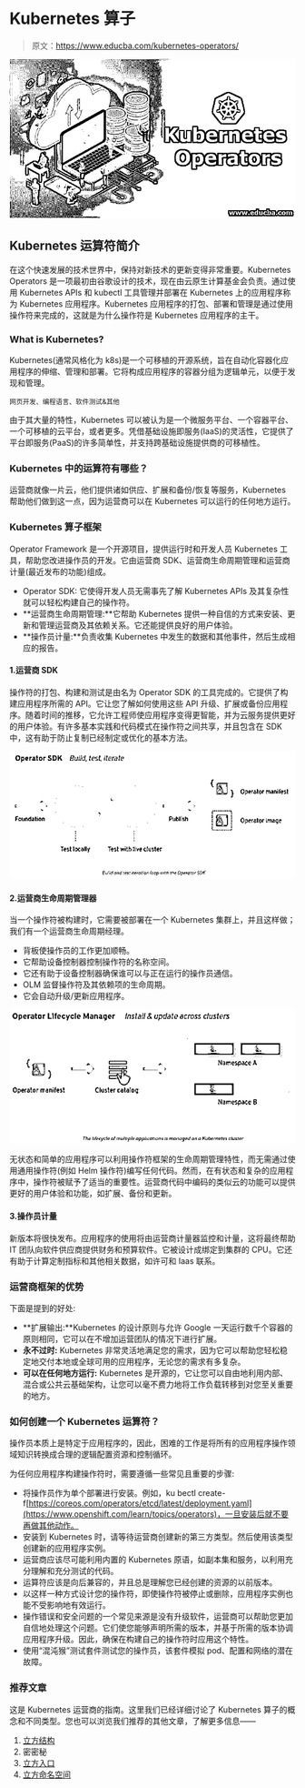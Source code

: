 # Kubernetes 算子

> 原文：<https://www.educba.com/kubernetes-operators/>

![Kubernetes Operators](img/92034b1b3dd5f6cc538f1d4e0994aceb.png)



## Kubernetes 运算符简介

在这个快速发展的技术世界中，保持对新技术的更新变得非常重要。Kubernetes Operators 是一项最初由谷歌设计的技术，现在由云原生计算基金会负责。通过使用 Kubernetes APIs 和 kubectl 工具管理并部署在 Kubernetes 上的应用程序称为 Kubernetes 应用程序。Kubernetes 应用程序的打包、部署和管理是通过使用操作符来完成的，这就是为什么操作符是 Kubernetes 应用程序的主干。

### What is Kubernetes?

Kubernetes(通常风格化为 k8s)是一个可移植的开源系统，旨在自动化容器化应用程序的伸缩、管理和部署。它将构成应用程序的容器分组为逻辑单元，以便于发现和管理。

<small>网页开发、编程语言、软件测试&其他</small>

由于其大量的特性，Kubernetes 可以被认为是一个微服务平台、一个容器平台、一个可移植的云平台，或者更多。凭借基础设施即服务(IaaS)的灵活性，它提供了平台即服务(PaaS)的许多简单性，并支持跨基础设施提供商的可移植性。

### Kubernetes 中的运算符有哪些？

运营商就像一片云，他们提供诸如供应、扩展和备份/恢复等服务，Kubernetes 帮助他们做到这一点，因为运营商可以在 Kubernetes 可以运行的任何地方运行。

### Kubernetes 算子框架

Operator Framework 是一个开源项目，提供运行时和开发人员 Kubernetes 工具，帮助您改进操作员的开发。它由运营商 SDK、运营商生命周期管理和运营商计量(最近发布的功能)组成。

*   Operator SDK: 它使得开发人员无需事先了解 Kubernetes APIs 及其复杂性就可以轻松构建自己的操作符。
*   **运营商生命周期管理:**它帮助 Kubernetes 提供一种自信的方式来安装、更新和管理运营商及其依赖关系。它还能提供良好的用户体验。
*   **操作员计量:**负责收集 Kubernetes 中发生的数据和其他事件，然后生成相应的报告。

#### 1.运营商 SDK

操作符的打包、构建和测试是由名为 Operator SDK 的工具完成的。它提供了构建应用程序所需的 API。它让您了解如何使用这些 API 升级、扩展或备份应用程序。随着时间的推移，它允许工程师使应用程序变得更智能，并为云服务提供更好的用户体验。有许多基本实践和代码模式在操作符之间共享，并且包含在 SDK 中，这有助于防止复制已经制定或优化的基本方法。

![operator SDK](img/d6d9c070604bc206578165d67b3ea034.png)



#### 2.运营商生命周期管理器

当一个操作符被构建时，它需要被部署在一个 Kubernetes 集群上，并且这样做；我们有一个运营商生命周期经理。

*   背板使操作员的工作更加顺畅。
*   它帮助设备控制器控制操作符的名称空间。
*   它还有助于设备控制器确保谁可以与正在运行的操作员通信。
*   OLM 监督操作符及其依赖项的生命周期。
*   它会自动升级/更新应用程序。

![operator life cycle manager](img/e1e47633db6e153c01c8fefbf03741df.png)



无状态和简单的应用程序可以利用操作符框架的生命周期管理特性，而无需通过使用通用操作符(例如 Helm 操作符)编写任何代码。然而，在有状态和复杂的应用程序中，操作符被赋予了适当的重要性。运营商代码中编码的类似云的功能可以提供更好的用户体验和功能，如扩展、备份和更新。

#### 3.操作员计量

新版本将很快发布。应用程序的使用将由运营商计量器监控和计量，这将最终帮助 IT 团队向软件供应商提供财务和预算软件。它被设计成绑定到集群的 CPU。它还有助于计算定制指标和其他相关数据，如许可和 Iaas 联系。

### 运营商框架的优势

下面是提到的好处:

*   **扩展输出:**Kubernetes 的设计原则与允许 Google 一天运行数千个容器的原则相同，它可以在不增加运营团队的情况下进行扩展。
*   **永不过时:** Kubernetes 非常灵活地满足您的需求，因为它可以帮助您轻松稳定地交付本地或全球可用的应用程序，无论您的需求有多复杂。
*   **可以在任何地方运行:** Kubernetes 是开源的，它让您可以自由地利用内部、混合或公共云基础架构，让您可以毫不费力地将工作负载转移到对您至关重要的地方。

### 如何创建一个 Kubernetes 运算符？

操作员本质上是特定于应用程序的，因此，困难的工作是将所有的应用程序操作领域知识转换成合理的逻辑配置资源和控制循环。

为任何应用程序构建操作符时，需要遵循一些常见且重要的步骤:

*   将操作员作为单个部署进行安装。例如，ku bectl create-f[https://coreos.com/operators/etcd/latest/deployment.yaml](https://www.openshift.com/learn/topics/operators)，一旦安装后就不要再做其他动作。
*   安装到 Kubernetes 时，请等待运营商创建新的第三方类型。然后使用该类型创建新的应用程序实例。
*   运营商应该尽可能利用内置的 Kubernetes 原语，如副本集和服务，以利用充分理解和充分测试的代码。
*   运算符应该是向后兼容的，并且总是理解您已经创建的资源的以前版本。
*   以这样一种方式设计您的操作符，即使操作符被停止或删除，应用程序实例也能不受影响地有效运行。
*   操作错误和安全问题的一个常见来源是没有升级软件，运营商可以帮助您更加自信地处理这个问题。它们使您能够声明所需的版本，并基于所需的版本协调应用程序升级。因此，确保在构建自己的操作符时应用这个特性。
*   使用“混沌猴”测试套件测试您的操作员，该套件模拟 pod、配置和网络的潜在故障。

### 推荐文章

这是 Kubernetes 运营商的指南。这里我们已经详细讨论了 Kubernetes 算子的概念和不同类型。您也可以浏览我们推荐的其他文章，了解更多信息——

1.  [立方结构](https://www.educba.com/kubernetes-architecture/)
2.  密密秘
3.  [立方入口](https://www.educba.com/kubernetes-ingress/)
4.  [立方命名空间](https://www.educba.com/kubernetes-namespace/)





